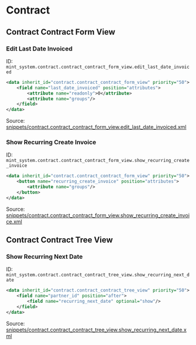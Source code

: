 # Contract
## Contract Contract Form View  
### Edit Last Date Invoiced  
ID: `mint_system.contract.contract_contract_form_view.edit_last_date_invoiced`  
```xml
<data inherit_id="contract.contract_contract_form_view" priority="50">
    <field name="last_date_invoiced" position="attributes">
        <attribute name="readonly">0</attribute>
        <attribute name="groups"/>
    </field>
</data>

```
Source: [snippets/contract.contract_contract_form_view.edit_last_date_invoiced.xml](https://github.com/Mint-System/Odoo-Build/tree/main/snippets/contract.contract_contract_form_view.edit_last_date_invoiced.xml)

### Show Recurring Create Invoice  
ID: `mint_system.contract.contract_contract_form_view.show_recurring_create_invoice`  
```xml
<data inherit_id="contract.contract_contract_form_view" priority="50">
    <button name="recurring_create_invoice" position="attributes">
        <attribute name="groups"/>
    </button>
</data>

```
Source: [snippets/contract.contract_contract_form_view.show_recurring_create_invoice.xml](https://github.com/Mint-System/Odoo-Build/tree/main/snippets/contract.contract_contract_form_view.show_recurring_create_invoice.xml)

## Contract Contract Tree View  
### Show Recurring Next Date  
ID: `mint_system.contract.contract_contract_tree_view.show_recurring_next_date`  
```xml
<data inherit_id="contract.contract_contract_tree_view" priority="50">
    <field name="partner_id" position="after">
        <field name="recurring_next_date" optional="show"/>
    </field>
</data>

```
Source: [snippets/contract.contract_contract_tree_view.show_recurring_next_date.xml](https://github.com/Mint-System/Odoo-Build/tree/main/snippets/contract.contract_contract_tree_view.show_recurring_next_date.xml)


